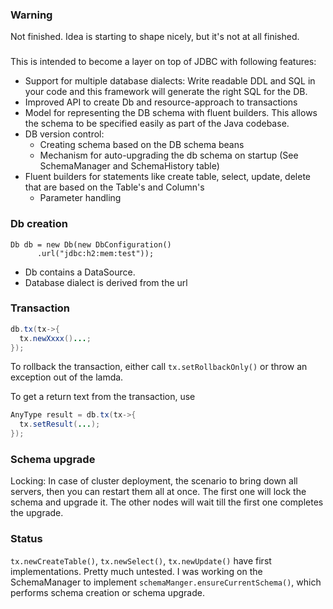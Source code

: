 ### Warning

Not finished.  Idea is starting to shape nicely, but it's not at all finished.

### 
This is intended to become a layer on top of JDBC with following features: 

* Support for multiple database dialects: Write readable DDL and SQL in your code and this framework will generate the right SQL for the DB.
* Improved API to create Db and resource-approach to transactions
* Model for representing the DB schema with fluent builders.  This allows the schema to be specified easily as part of the Java codebase.
* DB version control:
  * Creating schema based on the DB schema beans
  * Mechanism for auto-upgrading the db schema on startup (See SchemaManager and SchemaHistory table) 
* Fluent builders for statements like create table, select, update, delete that are based on the Table's and Column's
  * Parameter handling

### Db creation

```
Db db = new Db(new DbConfiguration()
      .url("jdbc:h2:mem:test"));
```

* Db contains a DataSource.
* Database dialect is derived from the url

### Transaction

```java
db.tx(tx->{
  tx.newXxxx()...;
});
```

To rollback the transaction, either call `tx.setRollbackOnly()` or throw an exception out of the lamda.

To get a return text from the transaction, use 

```java
AnyType result = db.tx(tx->{
  tx.setResult(...);
});
```

### Schema upgrade

Locking: In case of cluster deployment, the scenario to bring down all servers, then you can restart 
them all at once.  The first one will lock the schema and upgrade it.  The other nodes will wait 
till the first one completes the upgrade. 

### Status

`tx.newCreateTable()`, `tx.newSelect()`, `tx.newUpdate()` have first implementations.  Pretty much untested.
I was working on the SchemaManager to implement `schemaManger.ensureCurrentSchema()`, which performs schema 
creation or schema upgrade.

